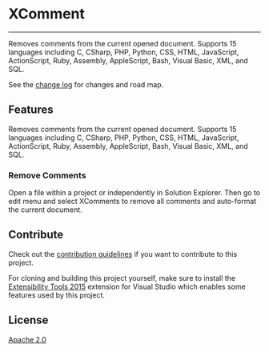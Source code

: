 # XComment

---------------------------------------

Removes comments from the current opened document. 
Supports 15 languages including C, CSharp, PHP, Python, CSS, HTML, JavaScript, ActionScript, Ruby, Assembly, AppleScript, Bash, Visual Basic, XML, and SQL.

See the [change log](CHANGELOG.md) for changes and road map.

## Features
Removes comments from the current opened document. Supports 15 languages including C, CSharp, PHP, Python, CSS, HTML, JavaScript, ActionScript, Ruby, Assembly, AppleScript, Bash, Visual Basic, XML, and SQL.

### Remove Comments
Open a file within a project or independently in Solution Explorer. Then go to edit menu and select XComments to remove all comments and auto-format the current document.

## Contribute
Check out the [contribution guidelines](CONTRIBUTING.md)
if you want to contribute to this project.

For cloning and building this project yourself, make sure
to install the
[Extensibility Tools 2015](https://visualstudiogallery.msdn.microsoft.com/ab39a092-1343-46e2-b0f1-6a3f91155aa6)
extension for Visual Studio which enables some features
used by this project.

## License
[Apache 2.0](LICENSE)